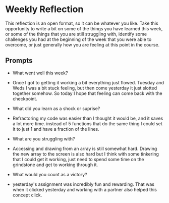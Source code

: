 # Weekly Reflection
This reflection is an open format, so it can be whatever you like. Take this opportunity to write a bit on some of the things you have learned this week, or some of the things that you are still struggling with, identify some challenges you had at the beginning of the week that you were able to overcome, or just generally how you are feeling at this point in the course.

## Prompts
- What went well this week?

- Once I got to getting it working a bit everything just flowed. Tuesday and Weds I was a bit stuck feeling, but then come yesterday it just slotted together somehow. So today I hope that feeling can come back with the checkpoint.

- What did you learn as a shock or suprise?

- Refractoring my code was easier than I thought it would be, and it saves a lot more time. instead of 5 functions that do the same thing I could set it to just 1 and have a fraction of the lines.

- What are you struggling with?

- Accessing and drawing from an array is still somewhat hard. Drawing the new array to the screen is also hard but I think with some tinkering that I could get it working, just need to spend some time on the grindstone and get to working through it. 

- What would you count as a victory?

- yesterday's assignment was incredibly fun and rewarding. That was when it clicked yesterday and working with a partner also helped this concept click.